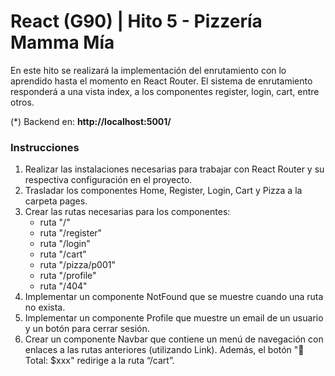 # React (G90) | Hito 5 - Pizzería Mamma Mía
En este hito se realizará la implementación del enrutamiento con lo aprendido hasta el momento en React Router. El sistema de enrutamiento responderá a una vista index, a los componentes register, login, cart, entre otros.


(*) Backend en: **http://localhost:5001/**

###  Instrucciones
1. Realizar las instalaciones necesarias para trabajar con React Router y su respectiva configuración en el proyecto.
2. Trasladar los componentes Home, Register, Login, Cart y Pizza a la carpeta pages.
3. Crear las rutas necesarias para los componentes:
    - ruta "/"
    - ruta "/register"
    - ruta "/login"
    - ruta "/cart"
    - ruta "/pizza/p001"
    - ruta "/profile"
    - ruta "/404"
4. Implementar un componente NotFound que se muestre cuando una ruta no exista.
5. Implementar un componente Profile que muestre un email de un usuario y un botón para cerrar sesión.
6. Crear un componente Navbar que contiene un menú de navegación con enlaces a las rutas anteriores  (utilizando Link). Además, el botón "🛒 Total: $xxx" redirige a la ruta “/cart”.